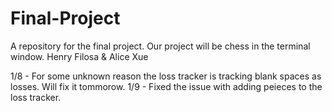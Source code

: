 Final-Project
=============

A repository for the final project. Our project will be chess in the terminal window. Henry Filosa & Alice Xue

1/8 - For some unknown reason the loss tracker is tracking blank spaces as losses. Will fix it tommorow.
1/9 - Fixed the issue with adding peieces to the loss tracker. 
